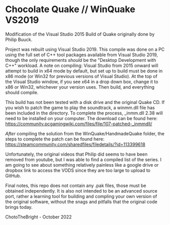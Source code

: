 # Chocolate Quake // WinQuake VS2019
Modification of the Visual Studio 2015 Build of Quake originally done by Philip Buuck.

Project was rebuilt using Visual Studio 2019. This compile was done on a PC using the full set of C++ tool packages available from Visual Studio 2019, though the only requirements *should* be the "Desktop Development with C++" workload. A note on compiling: Visual Studio from 2015 onward will attempt to build in x64 mode by default, but set up to build must be done in x86 mode (or Win32 for previous versions of Visual Studio). At the top of the Visual Studio window, if you see x64 in a drop down box, change it to x86 or Win32, whichever your version uses. Then build, and everything should compile.

This build has not been tested with a disk drive and the original Quake CD. If you wish to patch the game to play the soundtrack, a winmm.dll file has been included in the directory. To complete the process, _inmm.dll 2.38 will need to be installed on your computer. The download can be found here: https://community.pcgamingwiki.com/files/file/107-patched-_inmmdll/

*After* compiling the solution from the WinQuake/HandmadeQuake folder, the steps to complete the patch can be found here: https://steamcommunity.com/sharedfiles/filedetails/?id=113399618

Unfortunately, the original videos that Philip did seems to have been removed from youtube, but I was able to find a compiled list of the series. I am going to see about something relatively painless like a google drive or dropbox link to access the VODS since they are too large to upload to GitHub.

Final notes, this repo does not contain any .pak files, those must be obtained independently. It is also not intended to be an advanced source port, rather a learning tool for building and compling your own version of the original software, without the snags and pitfalls that the original code brings today. 


ChotoTheBright - October 2022
